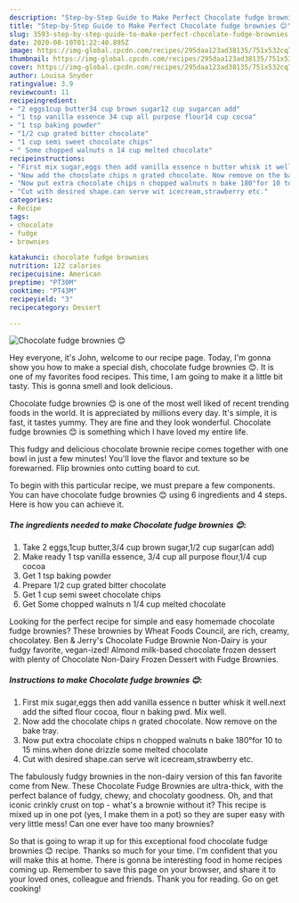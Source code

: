 ```yaml
---
description: "Step-by-Step Guide to Make Perfect Chocolate fudge brownies 😊"
title: "Step-by-Step Guide to Make Perfect Chocolate fudge brownies 😊"
slug: 3593-step-by-step-guide-to-make-perfect-chocolate-fudge-brownies
date: 2020-08-10T01:22:40.895Z
image: https://img-global.cpcdn.com/recipes/295daa123ad38135/751x532cq70/chocolate-fudge-brownies-😊-recipe-main-photo.jpg
thumbnail: https://img-global.cpcdn.com/recipes/295daa123ad38135/751x532cq70/chocolate-fudge-brownies-😊-recipe-main-photo.jpg
cover: https://img-global.cpcdn.com/recipes/295daa123ad38135/751x532cq70/chocolate-fudge-brownies-😊-recipe-main-photo.jpg
author: Louisa Snyder
ratingvalue: 3.9
reviewcount: 11
recipeingredient:
- "2 eggs1cup butter34 cup brown sugar12 cup sugarcan add"
- "1 tsp vanilla essence 34 cup all purpose flour14 cup cocoa"
- "1 tsp baking powder"
- "1/2 cup grated bitter chocolate"
- "1 cup semi sweet chocolate chips"
- " Some chopped walnuts n 14 cup melted chocolate"
recipeinstructions:
- "First mix sugar,eggs then add vanilla essence n butter whisk it well.next add the sifted flour cocoa, flour n baking pwd. Mix well."
- "Now add the chocolate chips n grated chocolate. Now remove on the bake tray."
- "Now put extra chocolate chips n chopped walnuts n bake 180°for 10 to 15 mins.when done drizzle some melted chocolate"
- "Cut with desired shape.can serve wit icecream,strawberry etc."
categories:
- Recipe
tags:
- chocolate
- fudge
- brownies

katakunci: chocolate fudge brownies 
nutrition: 122 calories
recipecuisine: American
preptime: "PT30M"
cooktime: "PT43M"
recipeyield: "3"
recipecategory: Dessert

---
```



![Chocolate fudge brownies 😊](https://img-global.cpcdn.com/recipes/295daa123ad38135/751x532cq70/chocolate-fudge-brownies-😊-recipe-main-photo.jpg)

Hey everyone, it's John, welcome to our recipe page. Today, I'm gonna show you how to make a special dish, chocolate fudge brownies 😊. It is one of my favorites food recipes. This time, I am going to make it a little bit tasty. This is gonna smell and look delicious.

Chocolate fudge brownies 😊 is one of the most well liked of recent trending foods in the world. It is appreciated by millions every day. It's simple, it is fast, it tastes yummy. They are fine and they look wonderful. Chocolate fudge brownies 😊 is something which I have loved my entire life.

This fudgy and delicious chocolate brownie recipe comes together with one bowl in just a few minutes! You&#39;ll love the flavor and texture so be forewarned. Flip brownies onto cutting board to cut.


To begin with this particular recipe, we must prepare a few components. You can have chocolate fudge brownies 😊 using 6 ingredients and 4 steps. Here is how you can achieve it.

<!--inarticleads1-->

##### The ingredients needed to make Chocolate fudge brownies 😊:

1. Take 2 eggs,1cup butter,3/4 cup brown sugar,1/2 cup sugar(can add)
1. Make ready 1 tsp vanilla essence, 3/4 cup all purpose flour,1/4 cup cocoa
1. Get 1 tsp baking powder
1. Prepare 1/2 cup grated bitter chocolate
1. Get 1 cup semi sweet chocolate chips
1. Get  Some chopped walnuts n 1/4 cup melted chocolate


Looking for the perfect recipe for simple and easy homemade chocolate fudge brownies? These brownies by Wheat Foods Council, are rich, creamy, chocolatey. Ben &amp; Jerry&#39;s Chocolate Fudge Brownie Non-Dairy is your fudgy favorite, vegan-ized! Almond milk-based chocolate frozen dessert with plenty of Chocolate Non-Dairy Frozen Dessert with Fudge Brownies. 

<!--inarticleads2-->

##### Instructions to make Chocolate fudge brownies 😊:

1. First mix sugar,eggs then add vanilla essence n butter whisk it well.next add the sifted flour cocoa, flour n baking pwd. Mix well.
1. Now add the chocolate chips n grated chocolate. Now remove on the bake tray.
1. Now put extra chocolate chips n chopped walnuts n bake 180°for 10 to 15 mins.when done drizzle some melted chocolate
1. Cut with desired shape.can serve wit icecream,strawberry etc.


The fabulously fudgy brownies in the non-dairy version of this fan favorite come from New. These Chocolate Fudge Brownies are ultra-thick, with the perfect balance of fudgy, chewy, and chocolaty goodness. Oh, and that iconic crinkly crust on top - what&#39;s a brownie without it? This recipe is mixed up in one pot (yes, I make them in a pot) so they are super easy with very little mess! Can one ever have too many brownies? 

So that is going to wrap it up for this exceptional food chocolate fudge brownies 😊 recipe. Thanks so much for your time. I'm confident that you will make this at home. There is gonna be interesting food in home recipes coming up. Remember to save this page on your browser, and share it to your loved ones, colleague and friends. Thank you for reading. Go on get cooking!
